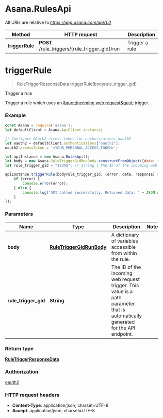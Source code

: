 # Asana.RulesApi

All URIs are relative to *https://app.asana.com/api/1.0*

Method | HTTP request | Description
------------- | ------------- | -------------
[**triggerRule**](RulesApi.md#triggerRule) | **POST** /rule_triggers/{rule_trigger_gid}/run | Trigger a rule

<a name="triggerRule"></a>
# **triggerRule**
> RuleTriggerResponseData triggerRule(bodyrule_trigger_gid)

Trigger a rule

Trigger a rule which uses an [\&quot;incoming web request\&quot;](/docs/incoming-web-requests) trigger.

### Example
```javascript
const Asana = require('asana');
let defaultClient = Asana.ApiClient.instance;

// Configure OAuth2 access token for authorization: oauth2
let oauth2 = defaultClient.authentications['oauth2'];
oauth2.accessToken = '<YOUR_PERSONAL_ACCESS_TOKEN>';

let apiInstance = new Asana.RulesApi();
let body = new Asana.RuleTriggerGidRunBody.constructFromObject({data: {param1: "value1", param2: "value2",}}); // RuleTriggerGidRunBody | A dictionary of variables accessible from within the rule.
let rule_trigger_gid = "12345"; // String | The ID of the incoming web request trigger. This value is a path parameter that is automatically generated for the API endpoint.

apiInstance.triggerRule(bodyrule_trigger_gid, (error, data, response) => {
    if (error) {
        console.error(error);
    } else {
        console.log('API called successfully. Returned data: ' + JSON.stringify(data, null, 2));
    }
});
```

### Parameters

Name | Type | Description  | Notes
------------- | ------------- | ------------- | -------------
 **body** | [**RuleTriggerGidRunBody**](RuleTriggerGidRunBody.md)| A dictionary of variables accessible from within the rule. | 
 **rule_trigger_gid** | **String**| The ID of the incoming web request trigger. This value is a path parameter that is automatically generated for the API endpoint. | 

### Return type

[**RuleTriggerResponseData**](RuleTriggerResponseData.md)

### Authorization

[oauth2](../README.md#oauth2)

### HTTP request headers

 - **Content-Type**: application/json; charset=UTF-8
 - **Accept**: application/json; charset=UTF-8

